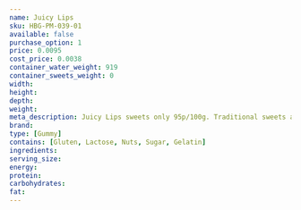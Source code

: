 ```yaml
---
name: Juicy Lips
sku: HBG-PM-039-01
available: false
purchase_option: 1
price: 0.0095
cost_price: 0.0038
container_water_weight: 919
container_sweets_weight: 0
width: 
height: 
depth: 
weight: 
meta_description: Juicy Lips sweets only 95p/100g. Traditional sweets and more at Humbugs Confectionery Store. Specialists in satisfying your sweet tooth!
brand: 
type: [Gummy]
contains: [Gluten, Lactose, Nuts, Sugar, Gelatin]
ingredients: 
serving_size: 
energy: 
protein: 
carbohydrates: 
fat: 
---
```

